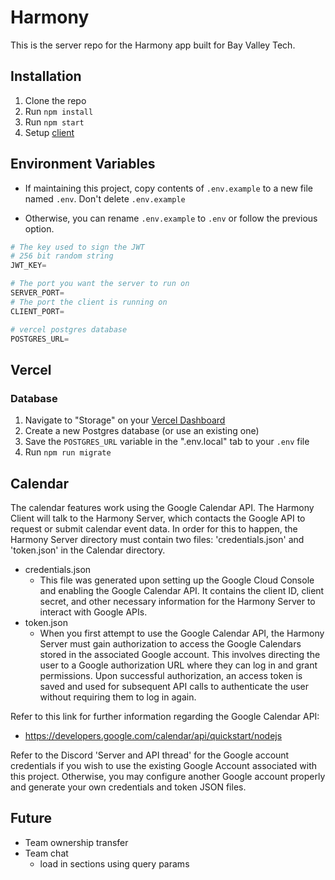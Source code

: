 # Harmony

This is the server repo for the Harmony app built for Bay Valley Tech.

## Installation

1. Clone the repo
2. Run `npm install`
3. Run `npm start`
4. Setup [client](https://github.com/Sillor/harmony-client)

## Environment Variables

- If maintaining this project, copy contents of `.env.example` to a new file named `.env`. Don't delete `.env.example`

- Otherwise, you can rename `.env.example` to `.env` or follow the previous option.

```py
# The key used to sign the JWT
# 256 bit random string
JWT_KEY=

# The port you want the server to run on
SERVER_PORT=
# The port the client is running on
CLIENT_PORT=

# vercel postgres database
POSTGRES_URL=
```

## Vercel

### Database
1. Navigate to "Storage" on your [Vercel Dashboard](https://vercel.com/dashboard)
2. Create a new Postgres database (or use an existing one)
3. Save the `POSTGRES_URL` variable in the ".env.local" tab to your `.env` file
4. Run `npm run migrate`


## Calendar

The calendar features work using the Google Calendar API. The Harmony Client will talk to the Harmony Server, which contacts the Google API to request or submit calendar event data. In order for this to happen, the Harmony Server directory must contain two files: 'credentials.json' and 'token.json' in the Calendar directory.
  - credentials.json
    - This file was generated upon setting up the Google Cloud Console and enabling the Google Calendar API. It contains the client ID, client secret, and other necessary information for the Harmony Server to interact with Google APIs.
  - token.json
    - When you first attempt to use the Google Calendar API, the Harmony Server must gain authorization to access the Google Calendars stored in the associated Google account. This involves directing the user to a Google authorization URL where they can log in and grant permissions. Upon successful authorization, an access token is saved and used for subsequent API calls to authenticate the user without requiring them to log in again.

Refer to this link for further information regarding the Google Calendar API:
 - https://developers.google.com/calendar/api/quickstart/nodejs

Refer to the Discord 'Server and API thread' for the Google account credentials if you wish to use the existing Google Account associated with this project. Otherwise, you may configure another Google account properly and generate your own credentials and token JSON files.


## Future

- Team ownership transfer
- Team chat
  - load in sections using query params